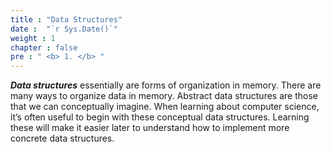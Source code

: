 ```yaml
---
title : "Data Structures"
date :  "`r Sys.Date()`" 
weight : 1 
chapter : false
pre : " <b> 1. </b> "
---
```

***Data structures*** essentially are forms of organization in memory. There are many ways to organize data in memory.
Abstract data structures are those that we can conceptually imagine. When learning about computer science, it’s often useful to begin with these conceptual data structures. Learning these will make it easier later to understand how to implement more concrete data structures.